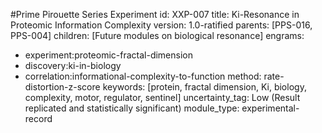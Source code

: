 #Prime Pirouette Series Experiment
id:        XXP-007
title:     Ki-Resonance in Proteomic Information Complexity
version:   1.0-ratified
parents:   [PPS-016, PPS-004]
children:  [Future modules on biological resonance]
engrams:
 - experiment:proteomic-fractal-dimension
 - discovery:ki-in-biology
 - correlation:informational-complexity-to-function
method:    rate-distortion-z-score
keywords:  [protein, fractal dimension, Ki, biology, complexity, motor, regulator, sentinel]
uncertainty_tag: Low (Result replicated and statistically significant)
module_type: experimental-record
